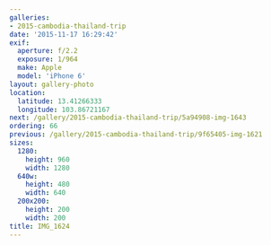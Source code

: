 ```yaml
---
galleries:
- 2015-cambodia-thailand-trip
date: '2015-11-17 16:29:42'
exif:
  aperture: f/2.2
  exposure: 1/964
  make: Apple
  model: 'iPhone 6'
layout: gallery-photo
location:
  latitude: 13.41266333
  longitude: 103.86721167
next: /gallery/2015-cambodia-thailand-trip/5a94908-img-1643
ordering: 66
previous: /gallery/2015-cambodia-thailand-trip/9f65405-img-1621
sizes:
  1280:
    height: 960
    width: 1280
  640w:
    height: 480
    width: 640
  200x200:
    height: 200
    width: 200
title: IMG_1624
---
```


